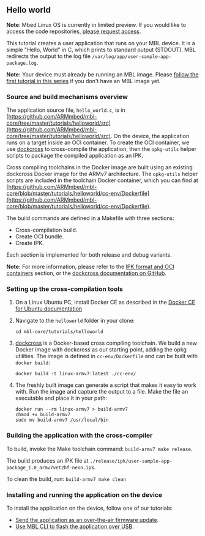 ## Hello world

<span class="notes">**Note**: Mbed Linux OS is currently in limited preview. If you would like to access the code repositories, [please request access](https://os.mbed.com/linux-os/).</span>


This tutorial creates a user application that runs on your MBL device. It is a simple "Hello, World" in C, which prints to standard output (STDOUT). MBL redirects the output to the log file `/var/log/app/user-sample-app-package.log`.

<span class="notes">**Note:** Your device must already be running an MBL image. Please [follow the first tutorial in this series]() if you don't have an MBL image yet.</span>

### Source and build mechanisms overview

The application source file, `hello_world.c`, is in [https://github.com/ARMmbed/mbl-core/tree/master/tutorials/helloworld/src](https://github.com/ARMmbed/mbl-core/tree/master/tutorials/helloworld/src). On the device, the application runs on a target inside an OCI container. To create the OCI container, we use [dockcross](https://github.com/dockcross/dockcross) to cross-compile the application, then the `opkg-utils` helper scripts to package the compiled application as an IPK.

Cross compiling toolchains in the Docker image are built using an existing dockcross Docker image for the ARMv7 architecture. The `opkg-utils` helper scripts are included in the toolchain Docker container, which you can find at [https://github.com/ARMmbed/mbl-core/blob/master/tutorials/helloworld/cc-env/Dockerfile](https://github.com/ARMmbed/mbl-core/blob/master/tutorials/helloworld/cc-env/Dockerfile).

The build commands are defined in a Makefile with three sections:

* Cross-compilation build.
* Create OCI bundle.
* Create IPK.

Each section is implemented for both release and debug variants.

<span class="notes">**Note:** For more information, please refer to the [IPK format and OCI containers]() section, or the [dockcross documentation on GitHub](https://github.com/dockcross/dockcross).</span>
<!--I will create a page with background information about IPK and OCI and link to it-->

### Setting up the cross-compilation tools

1. On a Linux Ubuntu PC, install Docker CE as described in the [Docker CE for Ubuntu documentation](https://docs.docker.com/install/linux/docker-ce/ubuntu/)      
1. Navigate to the `helloworld` folder in your clone:<!--do we know that they cloned it? shouldn't that be a step here?-->

    ```
    cd mbl-core/tutorials/helloworld
    ```

1. [dockcross](https://github.com/dockcross/dockcross) is a Docker-based cross compiling toolchain. We build a new Docker image with dockcross as our starting point, adding the opkg utilities. The image is defined in `cc-env/Dockerfile` and can be built with `docker build`:
    ```
    docker build -t linux-armv7:latest ./cc-env/
    ```    
1. The freshly built image can generate a script that makes it easy to work with. Run the image and capture the output to a file. Make the file an executable and place it in your path:

    ```
    docker run --rm linux-armv7 > build-armv7  
    chmod +x build-armv7  
    sudo mv build-armv7 /usr/local/bin  
    ```

### Building the application with the cross-compiler

To build, invoke the Make toolchain command: `build-armv7 make release`.

The build produces an IPK file at `./release/ipk/user-sample-app-package_1.0_armv7vet2hf-neon.ipk`.

To clean the build, run: `build-armv7 make clean`

### Installing and running the application on the device

To install the application on the device, follow one of our tutorials:
* [Send the application as an over-the-air firmware update]().
* [Use MBL CLI to flash the application over USB]().
